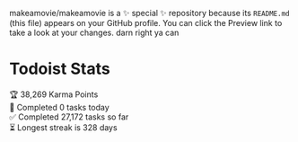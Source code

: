 makeamovie/makeamovie is a ✨ special ✨ repository because its `README.md` (this file) appears on your GitHub profile.
You can click the Preview link to take a look at your changes. darn right ya can

# Todoist Stats

<!-- TODO-IST:START -->
🏆  38,269 Karma Points           
🌸  Completed 0 tasks today           
✅  Completed 27,172 tasks so far           
⏳  Longest streak is 328 days
<!-- TODO-IST:END -->